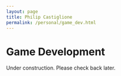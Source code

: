```yaml
---
layout: page
title: Philip Castiglione
permalink: /personal/game_dev.html
---
```


# Game Development 

Under construction. Please check back later.
